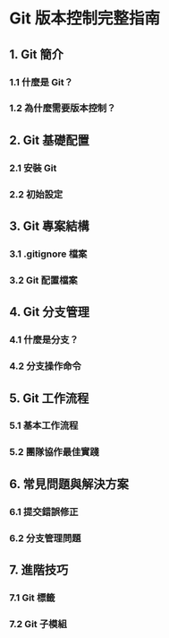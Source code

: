 # Git 版本控制完整指南

## 1. Git 簡介
### 1.1 什麼是 Git？

### 1.2 為什麼需要版本控制？

## 2. Git 基礎配置
### 2.1 安裝 Git
### 2.2 初始設定

## 3. Git 專案結構
### 3.1 .gitignore 檔案
### 3.2 Git 配置檔案

## 4. Git 分支管理
### 4.1 什麼是分支？
### 4.2 分支操作命令

## 5. Git 工作流程
### 5.1 基本工作流程
### 5.2 團隊協作最佳實踐

## 6. 常見問題與解決方案
### 6.1 提交錯誤修正
### 6.2 分支管理問題

## 7. 進階技巧
### 7.1 Git 標籤
### 7.2 Git 子模組
